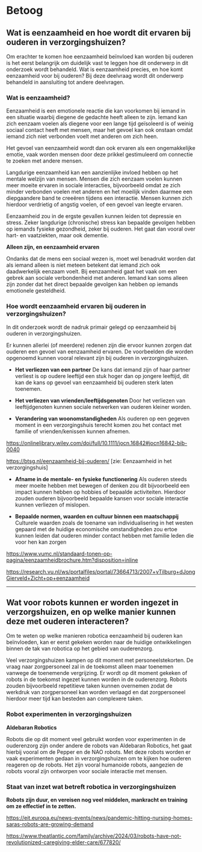 # Betoog

## Wat is eenzaamheid en hoe wordt dit ervaren bij ouderen in verzorgingshuizen?

Om erachter te komen hoe eenzaamheid beïnvloed kan worden bij ouderen is het eerst belangrijk om duidelijk vast te leggen hoe dit onderwerp in dit onderzoek wordt behandeld. Wat is eenzaamheid precies, en hoe komt eenzaamheid voor bij ouderen? Bij deze deelvraag wordt dit onderwerp behandeld in aansluiting tot andere deelvragen.

### Wat is eenzaamheid?

Eenzaamheid is een emotionele reactie die kan voorkomen bij iemand in een situatie waarbij diegene de gedachte heeft alleen te zijn. Iemand kan zich eenzaam voelen als diegene voor een lange tijd geïsoleerd is of weinig sociaal contact heeft met mensen, maar het gevoel kan ook onstaan omdat iemand zich niet verbonden voelt met anderen om zich heen. 

Het gevoel van eenzaamheid wordt dan ook ervaren als een ongemakkelijke emotie, vaak worden mensen door deze prikkel gestimuleerd om connectie te zoeken met andere mensen.

Langdurige eenzaamheid kan een aanzienlijke invloed hebben op het mentale welzijn van mensen. Mensen die zich eenzaam voelen kunnen meer moeite ervaren in sociale interacties, bijvoorbeeld omdat ze zich minder verbonden voelen met anderen en het moeilijk vinden daarmee een diepgaandere band te creeëren tijdens een interactie. Mensen kunnen zich hierdoor verdrietig of angstig voelen, of een gevoel van leegte ervaren. 

Eenzaamheid zou in de ergste gevallen kunnen leiden tot depressie en stress. Zeker langdurige (chronische) stress kan bepaalde gevolgen hebben op iemands fysieke gezondheid, zeker bij ouderen. Het gaat dan vooral over hart- en vaatziekten, maar ook dementie.

**Alleen zijn, en eenzaamheid ervaren**

Ondanks dat de mens een sociaal wezen is, moet wel benadrukt worden dat als iemand alleen is niet meteen betekent dat iemand zich ook daadwerkelijk eenzaam voelt. Bij eenzaamheid gaat het vaak om een gebrek aan sociale verbondenheid met anderen. Iemand kan soms alleen zijn zonder dat het direct bepaalde gevolgen kan hebben op iemands emotionele gesteldheid.

### Hoe wordt eenzaamheid ervaren bij ouderen in verzorgingshuizen?

In dit onderzoek wordt de nadruk primair gelegd op eenzaamheid bij ouderen in verzorgingshuizen.

Er kunnen allerlei (of meerdere) redenen zijn die ervoor kunnen zorgen dat ouderen een gevoel van eenzaamheid ervaren. De voorbeelden die worden opgenoemd kunnen vooral relevant zijn bij ouderen in verzorgingshuizen.

- **Het verliezen van een partner** De kans dat iemand zijn of haar partner verliest is op oudere leeftijd een stuk hoger dan op jongere leeftijd, dit kan de kans op gevoel van eenzaamheid bij ouderen sterk laten toenemen.

- **Het verliezen van vrienden/leeftijdsgenoten** Door het verliezen van leeftijdgenoten kunnen sociale netwerken van ouderen kleiner worden.

- **Verandering van woonomstandigheden** Als ouderen op een gegeven moment in een verzorgingshuis terecht komen zou het contact met familie of vrienden/kenissen kunnen afnemen.

https://onlinelibrary.wiley.com/doi/full/10.1111/jocn.16842#jocn16842-bib-0040

https://btsg.nl/eenzaamheid-bij-ouderen/ [zie: Eenzaamheid in het verzorgingshuis]

- **Afname in de mentale- en fysieke functionering** Als ouderen steeds meer moeite hebben met bewegen of denken zou dit bijvoorbeeld een impact kunnen hebben op hobbies of bepaalde activiteiten. Hierdoor zouden ouderen bijvoorbeeld bepaalde kansen voor sociale interactie kunnen verliezen of mislopen.

- **Bepaalde normen, waarden en cultuur binnen een maatschappij** Culturele waarden zoals de toename van individualisering in het westen gepaard met de huidige economische omstandigheden zou ertoe kunnen leiden dat ouderen minder contact hebben met familie leden die voor hen kan zorgen

https://www.vumc.nl/standaard-tonen-op-pagina/eenzaamheidbrochure.htm?disposition=inline

https://research.vu.nl/ws/portalfiles/portal/73664713/2007+vTilburg+dJongGierveld+Zicht+op+eenzaamheid

---

## Wat voor robots kunnen er worden ingezet in verzorgshuizen, en op welke manier kunnen deze met ouderen interacteren?

Om te weten op welke manieren robotica eenzaamheid bij ouderen kan beïnvloeden, kan er eerst gekeken worden naar de huidige ontwikkelingen binnen de tak van robotica op het gebied van ouderenzorg. 

Veel verzorgingshuizen kampen op dit moment met personeelstekorten. De vraag naar zorgpersoneel zal in de toekomst alleen maar toenemen vanwege de toenemende vergrijzing. Er wordt op dit moment gekeken of robots in de toekomst ingezet kunnen worden in de ouderenzorg. Robots zouden bijvoorbeeld repetitieve taken kunnen overnemen zodat de werkdruk van zorgpersoneel kan worden verlaagd en dat zorgpersoneel hierdoor meer tijd kan besteden aan complexere taken. 

### Robot experimenten in verzorgingshuizen

**Aldebaran Robotics**

Robots die op dit moment veel gebruikt worden voor experimenten in de ouderenzorg zijn onder andere de robots van Aldebaran Robotics, het gaat hierbij vooral om de Pepper en de NAO robots. Met deze robots worden er vaak experimenten gedaan in verzorgingshuizen om te kijken hoe ouderen reageren op de robots. Het zijn vooral humanoide robots, aangezien de robots vooral zijn ontworpen voor sociale interactie met mensen. 

### Staat van inzet wat betreft robotica in verzorgingshuizen

**Robots zijn duur, en vereisen nog veel middelen, mankracht en training om ze effectief in te zetten.**





https://eit.europa.eu/news-events/news/pandemic-hitting-nursing-homes-saras-robots-are-growing-demand

https://www.theatlantic.com/family/archive/2024/03/robots-have-not-revolutionized-caregiving-elder-care/677820/



